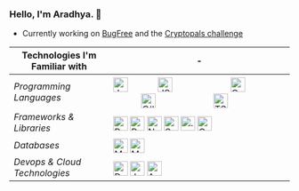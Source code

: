 ### Hello, I'm Aradhya. :wave:
- Currently working on [BugFree](http://github.com/aradhyamehta/BugFree) and the [Cryptopals challenge](https://cryptopals.com/)

Technologies I'm Familiar with | -
------------ | -------------
*Programming Languages* | <img align="middle" alt="Java" width="26px"  title="Java" src="https://cdn.jsdelivr.net/npm/simple-icons@v3/icons/java.svg" /> <img align="middle" alt="JS" width="26px" style="margin:0px 50px" title="JavaScript" src="https://cdn.jsdelivr.net/npm/simple-icons@v3/icons/javascript.svg" /> <img align="middle" alt="Go" width="26px" style="margin:0px 50px" title="Golang" src="https://cdn.jsdelivr.net/npm/simple-icons@v3/icons/go.svg" /> <img align="middle" alt="C#" width="26px" style="margin:0px 50px" title="C#" src="https://cdn.jsdelivr.net/npm/simple-icons@v3/icons/csharp.svg" /> <img align="middle" alt="TS" width="26px" style="margin:0px 50px" title="TypeScript" src="https://cdn.jsdelivr.net/npm/simple-icons@v3/icons/typescript.svg" />
*Frameworks & Libraries* | <img align="middle" alt="React" width="26px" title="React" src="https://cdn.jsdelivr.net/npm/simple-icons@v3/icons/react.svg" /> <img align="middle" alt="Redux" width="26px" title="Redux" src="https://cdn.jsdelivr.net/npm/simple-icons@v3/icons/redux.svg" /> <img align="middle" alt="N" width="26px" title="NodeJS" src="https://cdn.jsdelivr.net/npm/simple-icons@v3/icons/node-dot-js.svg" /> <img align="middle" alt="S" width="26px" title="Spring" src="https://cdn.jsdelivr.net/npm/simple-icons@v3/icons/spring.svg" /> <img align="middle" alt=".NET" width="26px" title=".NET" src="https://cdn.jsdelivr.net/npm/simple-icons@v3/icons/dot-net.svg" /> <img align="middle" alt="GQ" width="26px" title="GraphQL" src="https://cdn.jsdelivr.net/npm/simple-icons@v3/icons/apollographql.svg" />
*Databases* | <img align="middle" alt="MS" width="26px" title="MySQL" src="https://cdn.jsdelivr.net/npm/simple-icons@v3/icons/mysql.svg" /> <img align="middle" alt="MD" width="26px" title="MongoDB" src="https://cdn.jsdelivr.net/npm/simple-icons@v3/icons/mongodb.svg" />
*Devops & Cloud Technologies* | <img align="middle" alt="D" width="26px" title="Docker" src="https://cdn.jsdelivr.net/npm/simple-icons@v3/icons/docker.svg" /> <img align="middle" alt="J" width="26px" title="Jenkins" src="https://cdn.jsdelivr.net/npm/simple-icons@v3/icons/jenkins.svg" /> <img align="middle" alt="A" width="26px" title="AWS" src="https://cdn.jsdelivr.net/npm/simple-icons@v3/icons/amazonaws.svg" />